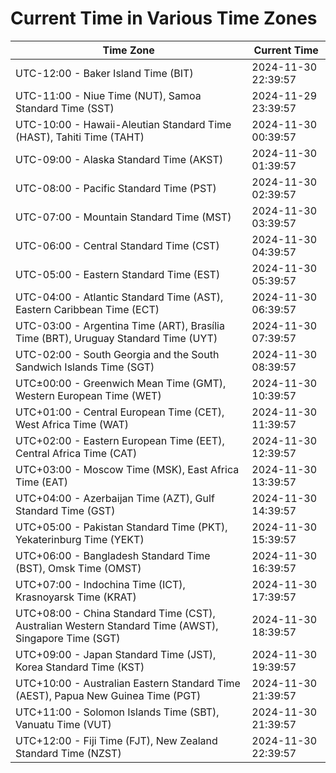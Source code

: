 # Current Time in Various Time Zones

| Time Zone | Current Time |
|-----------|--------------|
| UTC-12:00 - Baker Island Time (BIT) | 2024-11-30 22:39:57 |
| UTC-11:00 - Niue Time (NUT), Samoa Standard Time (SST) | 2024-11-29 23:39:57 |
| UTC-10:00 - Hawaii-Aleutian Standard Time (HAST), Tahiti Time (TAHT) | 2024-11-30 00:39:57 |
| UTC-09:00 - Alaska Standard Time (AKST) | 2024-11-30 01:39:57 |
| UTC-08:00 - Pacific Standard Time (PST) | 2024-11-30 02:39:57 |
| UTC-07:00 - Mountain Standard Time (MST) | 2024-11-30 03:39:57 |
| UTC-06:00 - Central Standard Time (CST) | 2024-11-30 04:39:57 |
| UTC-05:00 - Eastern Standard Time (EST) | 2024-11-30 05:39:57 |
| UTC-04:00 - Atlantic Standard Time (AST), Eastern Caribbean Time (ECT) | 2024-11-30 06:39:57 |
| UTC-03:00 - Argentina Time (ART), Brasília Time (BRT), Uruguay Standard Time (UYT) | 2024-11-30 07:39:57 |
| UTC-02:00 - South Georgia and the South Sandwich Islands Time (SGT) | 2024-11-30 08:39:57 |
| UTC±00:00 - Greenwich Mean Time (GMT), Western European Time (WET) | 2024-11-30 10:39:57 |
| UTC+01:00 - Central European Time (CET), West Africa Time (WAT) | 2024-11-30 11:39:57 |
| UTC+02:00 - Eastern European Time (EET), Central Africa Time (CAT) | 2024-11-30 12:39:57 |
| UTC+03:00 - Moscow Time (MSK), East Africa Time (EAT) | 2024-11-30 13:39:57 |
| UTC+04:00 - Azerbaijan Time (AZT), Gulf Standard Time (GST) | 2024-11-30 14:39:57 |
| UTC+05:00 - Pakistan Standard Time (PKT), Yekaterinburg Time (YEKT) | 2024-11-30 15:39:57 |
| UTC+06:00 - Bangladesh Standard Time (BST), Omsk Time (OMST) | 2024-11-30 16:39:57 |
| UTC+07:00 - Indochina Time (ICT), Krasnoyarsk Time (KRAT) | 2024-11-30 17:39:57 |
| UTC+08:00 - China Standard Time (CST), Australian Western Standard Time (AWST), Singapore Time (SGT) | 2024-11-30 18:39:57 |
| UTC+09:00 - Japan Standard Time (JST), Korea Standard Time (KST) | 2024-11-30 19:39:57 |
| UTC+10:00 - Australian Eastern Standard Time (AEST), Papua New Guinea Time (PGT) | 2024-11-30 21:39:57 |
| UTC+11:00 - Solomon Islands Time (SBT), Vanuatu Time (VUT) | 2024-11-30 21:39:57 |
| UTC+12:00 - Fiji Time (FJT), New Zealand Standard Time (NZST) | 2024-11-30 22:39:57 |
